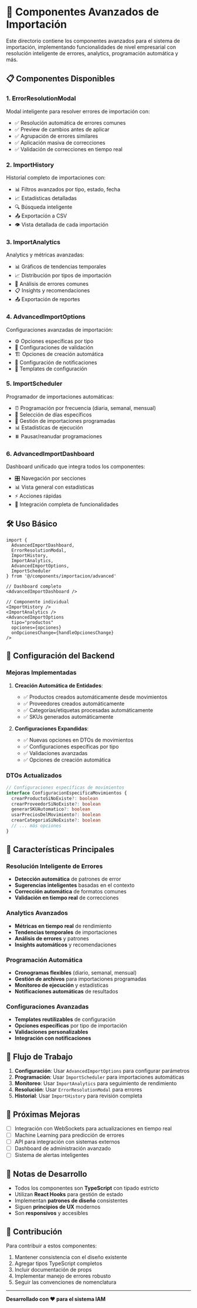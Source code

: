 # 🚀 Componentes Avanzados de Importación

Este directorio contiene los componentes avanzados para el sistema de importación, implementando funcionalidades de nivel empresarial con resolución inteligente de errores, analytics, programación automática y más.

## 📋 Componentes Disponibles

### 1. **ErrorResolutionModal** 
Modal inteligente para resolver errores de importación con:
- ✅ Resolución automática de errores comunes
- ✅ Preview de cambios antes de aplicar
- ✅ Agrupación de errores similares
- ✅ Aplicación masiva de correcciones
- ✅ Validación de correcciones en tiempo real

### 2. **ImportHistory**
Historial completo de importaciones con:
- 📊 Filtros avanzados por tipo, estado, fecha
- 📈 Estadísticas detalladas
- 🔍 Búsqueda inteligente
- 📤 Exportación a CSV
- 👁️ Vista detallada de cada importación

### 3. **ImportAnalytics**
Analytics y métricas avanzadas:
- 📊 Gráficos de tendencias temporales
- 📈 Distribución por tipos de importación
- 🎯 Análisis de errores comunes
- 📋 Insights y recomendaciones
- 📤 Exportación de reportes

### 4. **AdvancedImportOptions**
Configuraciones avanzadas de importación:
- ⚙️ Opciones específicas por tipo
- 🔧 Configuraciones de validación
- 🏗️ Opciones de creación automática
- 📧 Configuración de notificaciones
- 💾 Templates de configuración

### 5. **ImportScheduler**
Programador de importaciones automáticas:
- ⏰ Programación por frecuencia (diaria, semanal, mensual)
- 📅 Selección de días específicos
- 🔄 Gestión de importaciones programadas
- 📊 Estadísticas de ejecución
- ⏸️ Pausar/reanudar programaciones

### 6. **AdvancedImportDashboard**
Dashboard unificado que integra todos los componentes:
- 🎛️ Navegación por secciones
- 📊 Vista general con estadísticas
- ⚡ Acciones rápidas
- 🔗 Integración completa de funcionalidades

## 🛠️ Uso Básico

```tsx
import { 
  AdvancedImportDashboard,
  ErrorResolutionModal,
  ImportHistory,
  ImportAnalytics,
  AdvancedImportOptions,
  ImportScheduler
} from '@/components/importacion/advanced'

// Dashboard completo
<AdvancedImportDashboard />

// Componente individual
<ImportHistory />
<ImportAnalytics />
<AdvancedImportOptions 
  tipo="productos"
  opciones={opciones}
  onOpcionesChange={handleOpcionesChange}
/>
```

## 🔧 Configuración del Backend

### Mejoras Implementadas

1. **Creación Automática de Entidades**:
   - ✅ Productos creados automáticamente desde movimientos
   - ✅ Proveedores creados automáticamente
   - ✅ Categorías/etiquetas procesadas automáticamente
   - ✅ SKUs generados automáticamente

2. **Configuraciones Expandidas**:
   - ✅ Nuevas opciones en DTOs de movimientos
   - ✅ Configuraciones específicas por tipo
   - ✅ Validaciones avanzadas
   - ✅ Opciones de creación automática

### DTOs Actualizados

```typescript
// Configuraciones específicas de movimientos
interface ConfiguracionEspecificaMovimientos {
  crearProductoSiNoExiste?: boolean
  crearProveedorSiNoExiste?: boolean
  generarSKUAutomatico?: boolean
  usarPreciosDelMovimiento?: boolean
  crearCategoriaSiNoExiste?: boolean
  // ... más opciones
}
```

## 🎯 Características Principales

### Resolución Inteligente de Errores
- **Detección automática** de patrones de error
- **Sugerencias inteligentes** basadas en el contexto
- **Corrección automática** de formatos comunes
- **Validación en tiempo real** de correcciones

### Analytics Avanzados
- **Métricas en tiempo real** de rendimiento
- **Tendencias temporales** de importaciones
- **Análisis de errores** y patrones
- **Insights automáticos** y recomendaciones

### Programación Automática
- **Cronogramas flexibles** (diario, semanal, mensual)
- **Gestión de archivos** para importaciones programadas
- **Monitoreo de ejecución** y estadísticas
- **Notificaciones automáticas** de resultados

### Configuraciones Avanzadas
- **Templates reutilizables** de configuración
- **Opciones específicas** por tipo de importación
- **Validaciones personalizables**
- **Integración con notificaciones**

## 🔄 Flujo de Trabajo

1. **Configuración**: Usar `AdvancedImportOptions` para configurar parámetros
2. **Programación**: Usar `ImportScheduler` para importaciones automáticas
3. **Monitoreo**: Usar `ImportAnalytics` para seguimiento de rendimiento
4. **Resolución**: Usar `ErrorResolutionModal` para errores
5. **Historial**: Usar `ImportHistory` para revisión completa

## 🚀 Próximas Mejoras

- [ ] Integración con WebSockets para actualizaciones en tiempo real
- [ ] Machine Learning para predicción de errores
- [ ] API para integración con sistemas externos
- [ ] Dashboard de administración avanzado
- [ ] Sistema de alertas inteligentes

## 📝 Notas de Desarrollo

- Todos los componentes son **TypeScript** con tipado estricto
- Utilizan **React Hooks** para gestión de estado
- Implementan **patrones de diseño** consistentes
- Siguen **principios de UX** modernos
- Son **responsivos** y accesibles

## 🤝 Contribución

Para contribuir a estos componentes:

1. Mantener consistencia con el diseño existente
2. Agregar tipos TypeScript completos
3. Incluir documentación de props
4. Implementar manejo de errores robusto
5. Seguir las convenciones de nomenclatura

---

**Desarrollado con ❤️ para el sistema IAM** 
